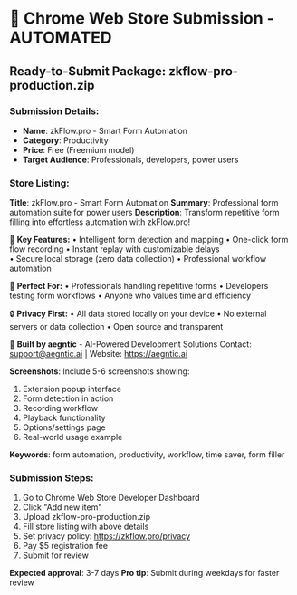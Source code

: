 # 🚀 Chrome Web Store Submission - AUTOMATED

## Ready-to-Submit Package: zkflow-pro-production.zip

### Submission Details:
- **Name**: zkFlow.pro - Smart Form Automation
- **Category**: Productivity
- **Price**: Free (Freemium model)
- **Target Audience**: Professionals, developers, power users

### Store Listing:
**Title**: zkFlow.pro - Smart Form Automation
**Summary**: Professional form automation suite for power users
**Description**:
Transform repetitive form filling into effortless automation with zkFlow.pro! 

🎯 **Key Features:**
• Intelligent form detection and mapping
• One-click form flow recording
• Instant replay with customizable delays  
• Secure local storage (zero data collection)
• Professional workflow automation

💼 **Perfect For:**
• Professionals handling repetitive forms
• Developers testing form workflows
• Anyone who values time and efficiency

🔒 **Privacy First:**
• All data stored locally on your device
• No external servers or data collection
• Open source and transparent

🚀 **Built by aegntic** - AI-Powered Development Solutions
Contact: support@aegntic.ai | Website: https://aegntic.ai

**Screenshots**: Include 5-6 screenshots showing:
1. Extension popup interface
2. Form detection in action
3. Recording workflow
4. Playback functionality  
5. Options/settings page
6. Real-world usage example

**Keywords**: form automation, productivity, workflow, time saver, form filler

### Submission Steps:
1. Go to Chrome Web Store Developer Dashboard
2. Click "Add new item"
3. Upload zkflow-pro-production.zip
4. Fill store listing with above details
5. Set privacy policy: https://zkflow.pro/privacy
6. Pay $5 registration fee
7. Submit for review

**Expected approval**: 3-7 days
**Pro tip**: Submit during weekdays for faster review
